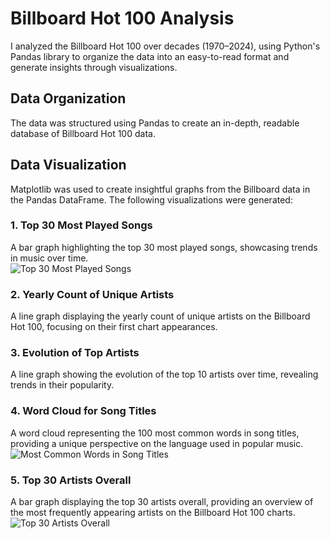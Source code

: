 # Billboard Hot 100 Analysis

I analyzed the Billboard Hot 100 over decades (1970–2024), using Python's Pandas library to organize the data into an easy-to-read format and generate insights through visualizations.

## Data Organization  
The data was structured using Pandas to create an in-depth, readable database of Billboard Hot 100 data.

## Data Visualization  
Matplotlib was used to create insightful graphs from the Billboard data in the Pandas DataFrame. The following visualizations were generated:

### 1. Top 30 Most Played Songs  
A bar graph highlighting the top 30 most played songs, showcasing trends in music over time.  
![Top 30 Most Played Songs](./src/image/Top-30-most-played-songs.png)

### 2. Yearly Count of Unique Artists  
A line graph displaying the yearly count of unique artists on the Billboard Hot 100, focusing on their first chart appearances.

### 3. Evolution of Top Artists  
A line graph showing the evolution of the top 10 artists over time, revealing trends in their popularity.

### 4. Word Cloud for Song Titles  
A word cloud representing the 100 most common words in song titles, providing a unique perspective on the language used in popular music.  
![Most Common Words in Song Titles](./src/image/Most-common-words-in-song.png)

### 5. Top 30 Artists Overall  
A bar graph displaying the top 30 artists overall, providing an overview of the most frequently appearing artists on the Billboard Hot 100 charts.  
![Top 30 Artists Overall](./src/image/Top-30-artist.png)
